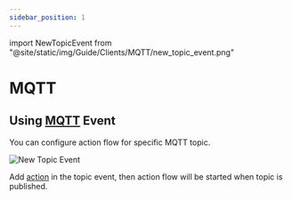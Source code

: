 ```yaml
---
sidebar_position: 1
---
```


import NewTopicEvent from "@site/static/img/Guide/Clients/MQTT/new_topic_event.png"


# MQTT

## Using [MQTT](https://mqtt.org/) Event

You can configure action flow for specific MQTT topic.

<div class= "myResponsiveImg">
    <img src={NewTopicEvent} alt="New Topic Event"/>
</div>

Add [action](../../Workflow/Action) in the topic event, then action flow will be started when topic is published.
